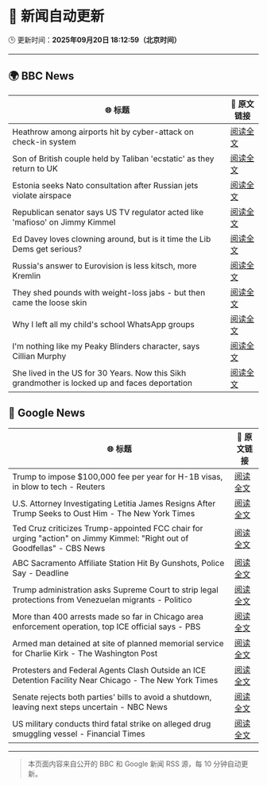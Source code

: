 # 🧠 新闻自动更新

🕒 更新时间：**2025年09月20日 18:12:59（北京时间）**

---

## 🌍 BBC News

| 🌐 标题 | 🔗 原文链接 |
|--------|-------------|
| Heathrow among airports hit by cyber-attack on check-in system | [阅读全文](https://www.bbc.com/news/articles/c3drpgv33pxo?at_medium=RSS&at_campaign=rss) |
| Son of British couple held by Taliban 'ecstatic' as they return to UK | [阅读全文](https://www.bbc.com/news/articles/cly6ve2dg66o?at_medium=RSS&at_campaign=rss) |
| Estonia seeks Nato consultation after Russian jets violate airspace | [阅读全文](https://www.bbc.com/news/articles/czrp6p5mj3zo?at_medium=RSS&at_campaign=rss) |
| Republican senator says US TV regulator acted like 'mafioso' on Jimmy Kimmel | [阅读全文](https://www.bbc.com/news/articles/c1kwzgrwdd0o?at_medium=RSS&at_campaign=rss) |
| Ed Davey loves clowning around, but is it time the Lib Dems get serious? | [阅读全文](https://www.bbc.com/news/articles/c3e7ny8n44jo?at_medium=RSS&at_campaign=rss) |
| Russia's answer to Eurovision is less kitsch, more Kremlin | [阅读全文](https://www.bbc.com/news/articles/cre5vv0x31po?at_medium=RSS&at_campaign=rss) |
| They shed pounds with weight-loss jabs - but then came the loose skin | [阅读全文](https://www.bbc.com/news/articles/cx2500v087xo?at_medium=RSS&at_campaign=rss) |
| Why I left all my child's school WhatsApp groups | [阅读全文](https://www.bbc.com/news/articles/ce9rxed9m5mo?at_medium=RSS&at_campaign=rss) |
| I'm nothing like my Peaky Blinders character, says Cillian Murphy | [阅读全文](https://www.bbc.com/news/articles/cm2zvwmen2jo?at_medium=RSS&at_campaign=rss) |
| She lived in the US for 30 Years. Now this Sikh grandmother is locked up and faces deportation | [阅读全文](https://www.bbc.com/news/articles/ckgq63lgn7zo?at_medium=RSS&at_campaign=rss) |

## 📰 Google News

| 🌐 标题 | 🔗 原文链接 |
|--------|-------------|
| Trump to impose $100,000 fee per year for H-1B visas, in blow to tech - Reuters | [阅读全文](https://news.google.com/rss/articles/CBMixAFBVV95cUxQTDlleWVxcFI2NGxON1JIRU1wNUUtc002NENzeVZrOU13ZHRyeXc5dHRMV1VXTmtjMXFveFc0NXZQZTNoU1BNNU1fTmd3bGlSVDVFXzAwU2V2N1J3cU81bGdteEFEbUcyVmxONFpRbndWdDhianEtR3hqT21NejRtVmc0bjVWbzR4ZjNuTzJFeENSejBmQTJJWmZTS3NuWEo3cl91QmhSY1FDTWFVTXB2bXhmNG4yMHFDM1hzMnRpb21hYkVI?oc=5) |
| U.S. Attorney Investigating Letitia James Resigns After Trump Seeks to Oust Him - The New York Times | [阅读全文](https://news.google.com/rss/articles/CBMijAFBVV95cUxOaVFZU1I2S0E3d1NhTjdvZnNkX3dOdlFQT094RURUelhOQjktdk1tUms4TzVZUVNKdXV4aTdHbGVMSlppdEs3M2ptWjRwNHZORWNVUUFaYnJJQ3BkcXB6QW85MU9lYmRtRnA4WU4xb09Semo4R3VLS1VmTWpZNFdSaUNfQW84WXVBd2d2dg?oc=5) |
| Ted Cruz criticizes Trump-appointed FCC chair for urging "action" on Jimmy Kimmel: "Right out of Goodfellas" - CBS News | [阅读全文](https://news.google.com/rss/articles/CBMijgFBVV95cUxQb1ktbWp3b0Q0N3VwUjdkSnI2MU01NWtiRU9weGd6eW5PZlpFVnE0N290TzFZa3BjMkZhVGpQNTJnSmtBcDg4aElfelk4YldEVDBpUUljV1JQb0NMUUVFaGhEc1pUT01ld3BMUEJZMUZnbm1IVnlUU1ctS19UZUxPUXJZdXZYNl9iWDY0S0x30gGTAUFVX3lxTE8wX29MTWllTHlxazhvZ0FBb0tfd2RCMG5XUElBWDhHTXItbDZXa0RVTTF3OGh6SWxyZmtfRTF3YkFON1dvYl90U295NW9CekJjc2xoT2Jham5oYVBWSDdCWUMtbVhzQ2ZjMkZVWE5vZnpaNkJHcDBNaVE3czlZa21pczN5U3NGOFJvSXVVaS1Hd0RjUQ?oc=5) |
| ABC Sacramento Affiliate Station Hit By Gunshots, Police Say - Deadline | [阅读全文](https://news.google.com/rss/articles/CBMiiwFBVV95cUxNcHNsR3BkSGNxVEVvMDZfWDZBWUx1SWZPWWdyQ3VuY3B3blNiQnNudUk1Qy00N1dwWC1aR2hKUnZEMVZkeFdqT3NONGJFblFxV1diYXp0czFoWWhEaEVuWkxKQlZmVWw4U2k3dVhCVy1tY19oMjFkOWhRdmxwUlJZVHBmTW9MMmlGcURF?oc=5) |
| Trump administration asks Supreme Court to strip legal protections from Venezuelan migrants - Politico | [阅读全文](https://news.google.com/rss/articles/CBMi2AFBVV95cUxOS0RCTmNUVmIzRk5wMno1ZWpXMWNxMEIxX0JObXNiRkFfS1JoUm93RWp1dEZ5UGppLUtaYWxpaUNCeXVIWnZ3cGczR05rcGg4Z0dNd0kwUGZ0RkxEWVhxaThRR3FmZUF4YzRFOHhxUlVoUERvVnBBcDlTVVoxVGw5aXFaTHVLUHg3THhfSG1JYmNRZ1VGbWtRNkk3OUZlZWhSVUM1bEZmc0YwYmhvUzB0cmZxdEE1eXV5SjM1T3g0U3ZtejBKa01lQ0M4dzBwVnZka0lELS1tRWg?oc=5) |
| More than 400 arrests made so far in Chicago area enforcement operation, top ICE official says - PBS | [阅读全文](https://news.google.com/rss/articles/CBMiyAFBVV95cUxPamRWbnBYU1Fob29KUFd0eEFRaHZnay01amNQVml4ZUdNRDNoYnJxTFI5WDVzcTM2dEw1MGRCaW12M1VmRm52cGo5YmYxdmNZYi03cjNXU1ZYSkRMVks5c254Y25nMlVCYUkwclhCZThvdnhJNnNpUk4wVTNHRXUzeGVCMVFNZkJpR1plMHBqdEdFQXRMMjlVdGs3VzFBeFhSb0p1azNrSU9yVE96N0RDeG9zYjlGUzFyLU5peGtFMm5ocDlTT0RfSg?oc=5) |
| Armed man detained at site of planned memorial service for Charlie Kirk - The Washington Post | [阅读全文](https://news.google.com/rss/articles/CBMilwFBVV95cUxQOTRyV2FDbGtoaHhVejNRdWJfNGhFYUhrREs1aWZiaEFCekdaM2w3dlNSN1ZYMll6ak0xZzNhdklJLXVJb29iWHdiUFRoTERyeW9QSFoyMjVsOTFNVmJ4em1SbnZZU25GUWEwWGdTQ0FBM2ZMM1E4VENlSXVHQ0FRc18wek1yYVdPSUdqNW94Wm9oX1F2Um40?oc=5) |
| Protesters and Federal Agents Clash Outside an ICE Detention Facility Near Chicago - The New York Times | [阅读全文](https://news.google.com/rss/articles/CBMifEFVX3lxTE5zaFBCbEVnSHhyM2tUSzQyTW1xZDJWTVpYRWRnc09MY1JHV2s2d0ltR3dJLXZvVUZBdUtPdGJSNkdoLTBXdHNhQmNQQ1o4V1RucjFya0FPNjdDWUVFeTd4ZTJTVWNMY3pSOGVMc2VSbUxIbV8zaV9FYXlTUl8?oc=5) |
| Senate rejects both parties' bills to avoid a shutdown, leaving next steps uncertain - NBC News | [阅读全文](https://news.google.com/rss/articles/CBMirwFBVV95cUxOYUR5elFSbXI2U2hBa0tXdlh6ZnhWbG1pN0RTREhHaTJJVnNROGhoNmRGLVpQWTNPdjg5aWFRZ2xhZmF1eGVFcXFadUowRFZmU1EyYmNBY0lRYVVPTXRnVnpVTkV5Wk9rNkI0dHBkblFaNGNBWWRCbkZsS2hZcEFBZWdJQ09YM0lUNkNfZ04ycGI4Q3ZBZ2xkLTVOWHlPbFFhMmJ3UXdVVm9UVm5yQjBv0gFWQVVfeXFMTUtJSDZoX2twdmduVFAtRWIyNkF3YU9yTklhX1FwOFRrWlhxZ1BiYnBBRHVVWHpmRFpkQjA4eHBqMDBBVXRReHZxMGwtbGttZkRFdFJOZ2c?oc=5) |
| US military conducts third fatal strike on alleged drug smuggling vessel - Financial Times | [阅读全文](https://news.google.com/rss/articles/CBMicEFVX3lxTFBYWHZVNGxTZWotSmF4cUpsdlBPcHRadVREMlBvM1U4Z2doa3hpWG1vMURYdll5QnhobTV4V3hzLTF4UTlQaC1RQ0lkMXZqTm5YT3FPN09pVGdzY25wZl95WGFhcUNsUC1NdHl6cHItRko?oc=5) |

---
> 本页面内容来自公开的 BBC 和 Google 新闻 RSS 源，每 10 分钟自动更新。